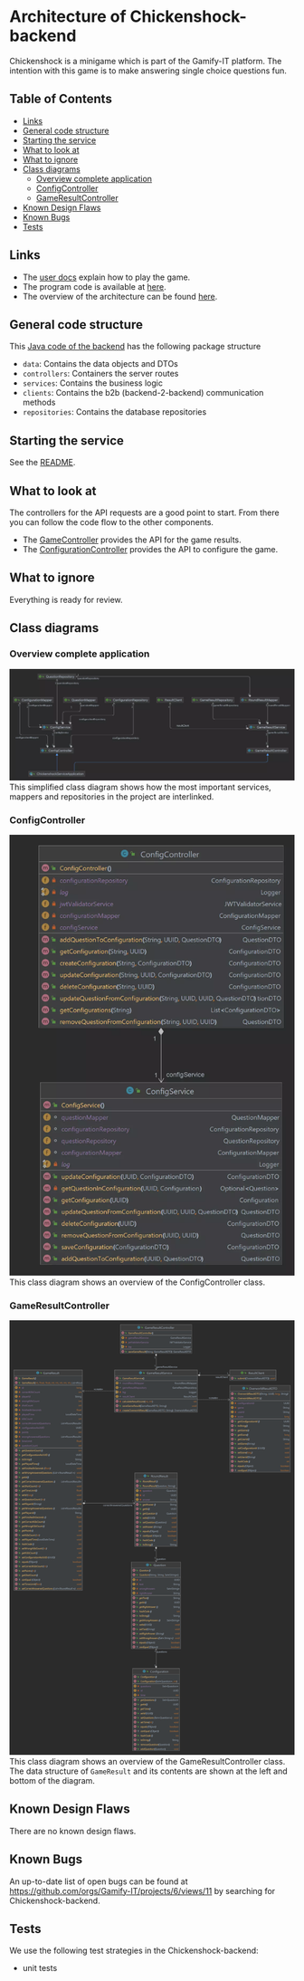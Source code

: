 # Architecture of Chickenshock-backend

Chickenshock is a minigame which is part of the Gamify-IT platform.
The intention with this game is to make answering single choice questions fun.

## Table of Contents

* [Links](#links)
* [General code structure](#general-code-structure)
* [Starting the service](#starting-the-service)
* [What to look at](#what-to-look-at)
* [What to ignore](#what-to-ignore)
* [Class diagrams](#class-diagrams)
  * [Overview complete application](#overview-complete-application)
  * [ConfigController](#configcontroller)
  * [GameResultController](#gameresultcontroller)
* [Known Design Flaws](#known-design-flaws)
* [Known Bugs](#known-bugs)
* [Tests](#tests)

## Links

- The [user docs](../../../user-manuals/minigames/chickenshock.md) explain how to play the game.
- The program code is available at [here](https://github.com/Gamify-IT/chickenshock-backend).
- The overview of the architecture can be found [here](../general-architecture.md).

## General code structure

This [Java code of the backend](https://github.com/Gamify-IT/finite-quiz-backend/blob/adef8dd1e681d655d26852d7c5741e254db16e57/src/main/java/de/unistuttgart/finitequizbackend) has the following package structure
- `data`: Contains the data objects and DTOs
- `controllers`: Containers the server routes
- `services`: Contains the business logic
- `clients`: Contains the b2b (backend-2-backend) communication methods
- `repositories`: Contains the database repositories


## Starting the service

See the [README](https://github.com/Gamify-IT/chickenshock-backend#readme).

## What to look at

The controllers for the API requests are a good point to start.
From there you can follow the code flow to the other components.

- The [GameController](https://github.com/Gamify-IT/moorhuhn-backend/blob/c6e06e04b968c9db81eb946061f9f07e89a56afc/src/main/java/de/unistuttgart/chickenshockbackend/controller/GameResultController.java) provides the API for the game results.
- The [ConfigurationController](https://github.com/Gamify-IT/moorhuhn-backend/blob/c6e06e04b968c9db81eb946061f9f07e89a56afc/src/main/java/de/unistuttgart/chickenshockbackend/controller/ConfigController.java) provides the API to configure the game.

## What to ignore

Everything is ready for review.

## Class diagrams

### Overview complete application
![overview class diagram of complete application](assets/chickenshockClassOverview.webp)
This simplified class diagram shows how the most important services, mappers and repositories in the project are interlinked.

### ConfigController
![class diagram of ConfigController](assets/chickenshockConfigController.webp)
This class diagram shows an overview of the ConfigController class.

### GameResultController
![class diagram GameResultController](assets/chickenshockGameResultController.webp)
This class diagram shows an overview of the GameResultController class.
The data structure of `GameResult` and its contents are shown at the left and bottom of the diagram.

## Known Design Flaws

There are no known design flaws.

## Known Bugs

An up-to-date list of open bugs can be found at <https://github.com/orgs/Gamify-IT/projects/6/views/11> by searching for Chickenshock-backend.

## Tests

We use the following test strategies in the Chickenshock-backend:

- unit tests
